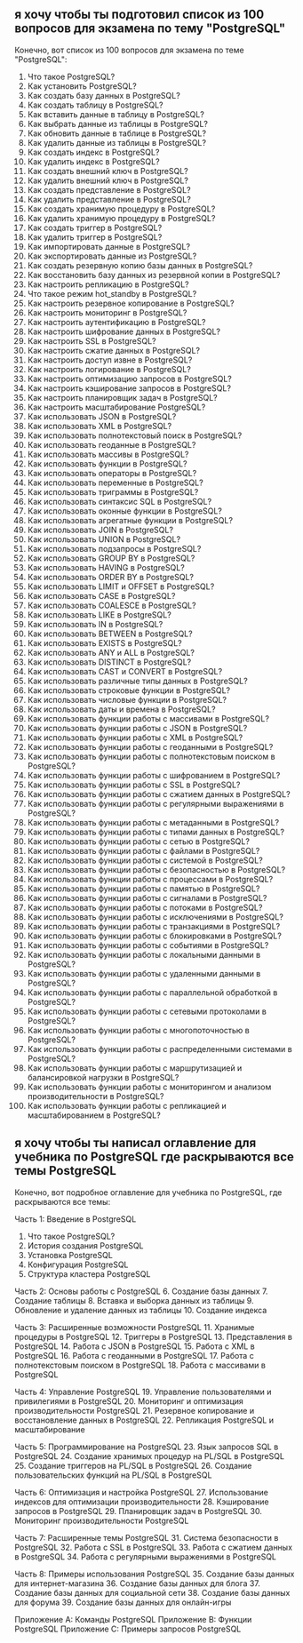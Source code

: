 ## я хочу чтобы ты подготовил список из 100 вопросов для экзамена по тему "PostgreSQL"

Конечно, вот список из 100 вопросов для экзамена по теме "PostgreSQL":

1. Что такое PostgreSQL?
2. Как установить PostgreSQL?
3. Как создать базу данных в PostgreSQL?
4. Как создать таблицу в PostgreSQL?
5. Как вставить данные в таблицу в PostgreSQL?
6. Как выбрать данные из таблицы в PostgreSQL?
7. Как обновить данные в таблице в PostgreSQL?
8. Как удалить данные из таблицы в PostgreSQL?
9. Как создать индекс в PostgreSQL?
10. Как удалить индекс в PostgreSQL?
11. Как создать внешний ключ в PostgreSQL?
12. Как удалить внешний ключ в PostgreSQL?
13. Как создать представление в PostgreSQL?
14. Как удалить представление в PostgreSQL?
15. Как создать хранимую процедуру в PostgreSQL?
16. Как удалить хранимую процедуру в PostgreSQL?
17. Как создать триггер в PostgreSQL?
18. Как удалить триггер в PostgreSQL?
19. Как импортировать данные в PostgreSQL?
20. Как экспортировать данные из PostgreSQL?
21. Как создать резервную копию базы данных в PostgreSQL?
22. Как восстановить базу данных из резервной копии в PostgreSQL?
23. Как настроить репликацию в PostgreSQL?
24. Что такое режим hot_standby в PostgreSQL?
25. Как настроить резервное копирование в PostgreSQL?
26. Как настроить мониторинг в PostgreSQL?
27. Как настроить аутентификацию в PostgreSQL?
28. Как настроить шифрование данных в PostgreSQL?
29. Как настроить SSL в PostgreSQL?
30. Как настроить сжатие данных в PostgreSQL?
31. Как настроить доступ извне в PostgreSQL?
32. Как настроить логирование в PostgreSQL?
33. Как настроить оптимизацию запросов в PostgreSQL?
34. Как настроить кэширование запросов в PostgreSQL?
35. Как настроить планировщик задач в PostgreSQL?
36. Как настроить масштабирование PostgreSQL?
37. Как использовать JSON в PostgreSQL?
38. Как использовать XML в PostgreSQL?
39. Как использовать полнотекстовый поиск в PostgreSQL?
40. Как использовать геоданные в PostgreSQL?
41. Как использовать массивы в PostgreSQL?
42. Как использовать функции в PostgreSQL?
43. Как использовать операторы в PostgreSQL?
44. Как использовать переменные в PostgreSQL?
45. Как использовать триграммы в PostgreSQL?
46. Как использовать синтаксис SQL в PostgreSQL?
47. Как использовать оконные функции в PostgreSQL?
48. Как использовать агрегатные функции в PostgreSQL?
49. Как использовать JOIN в PostgreSQL?
50. Как использовать UNION в PostgreSQL?
51. Как использовать подзапросы в PostgreSQL?
52. Как использовать GROUP BY в PostgreSQL?
53. Как использовать HAVING в PostgreSQL?
54. Как использовать ORDER BY в PostgreSQL?
55. Как использовать LIMIT и OFFSET в PostgreSQL?
56. Как использовать CASE в PostgreSQL?
57. Как использовать COALESCE в PostgreSQL?
58. Как использовать LIKE в PostgreSQL?
59. Как использовать IN в PostgreSQL?
60. Как использовать BETWEEN в PostgreSQL?
61. Как использовать EXISTS в PostgreSQL?
62. Как использовать ANY и ALL в PostgreSQL?
63. Как использовать DISTINCT в PostgreSQL?
64. Как использовать CAST и CONVERT в PostgreSQL?
65. Как использовать различные типы данных в PostgreSQL?
66. Как использовать строковые функции в PostgreSQL?
67. Как использовать числовые функции в PostgreSQL?
68. Как использовать даты и времена в PostgreSQL?
69. Как использовать функции работы с массивами в PostgreSQL?
70. Как использовать функции работы с JSON в PostgreSQL?
71. Как использовать функции работы с XML в PostgreSQL?
72. Как использовать функции работы с геоданными в PostgreSQL?
73. Как использовать функции работы с полнотекстовым поиском в PostgreSQL?
74. Как использовать функции работы с шифрованием в PostgreSQL?
75. Как использовать функции работы с SSL в PostgreSQL?
76. Как использовать функции работы с сжатием данных в PostgreSQL?
77. Как использовать функции работы с регулярными выражениями в PostgreSQL?
78. Как использовать функции работы с метаданными в PostgreSQL?
79. Как использовать функции работы с типами данных в PostgreSQL?
80. Как использовать функции работы с сетью в PostgreSQL?
81. Как использовать функции работы с файлами в PostgreSQL?
82. Как использовать функции работы с системой в PostgreSQL?
83. Как использовать функции работы с безопасностью в PostgreSQL?
84. Как использовать функции работы с процессами в PostgreSQL?
85. Как использовать функции работы с памятью в PostgreSQL?
86. Как использовать функции работы с сигналами в PostgreSQL?
87. Как использовать функции работы с потоками в PostgreSQL?
88. Как использовать функции работы с исключениями в PostgreSQL?
89. Как использовать функции работы с транзакциями в PostgreSQL?
90. Как использовать функции работы с блокировками в PostgreSQL?
91. Как использовать функции работы с событиями в PostgreSQL?
92. Как использовать функции работы с локальными данными в PostgreSQL?
93. Как использовать функции работы с удаленными данными в PostgreSQL?
94. Как использовать функции работы с параллельной обработкой в PostgreSQL?
95. Как использовать функции работы с сетевыми протоколами в PostgreSQL?
96. Как использовать функции работы с многопоточностью в PostgreSQL?
97. Как использовать функции работы с распределенными системами в PostgreSQL?
98. Как использовать функции работы с маршрутизацией и балансировкой нагрузки в PostgreSQL?
99. Как использовать функции работы с мониторингом и анализом производительности в PostgreSQL?
100. Как использовать функции работы с репликацией и масштабированием в PostgreSQL?

## я хочу чтобы ты написал оглавление для учебника по PostgreSQL где раскрываются все темы PostgreSQL

Конечно, вот подробное оглавление для учебника по PostgreSQL, где раскрываются все темы:

Часть 1: Введение в PostgreSQL
1. Что такое PostgreSQL?
2. История создания PostgreSQL
3. Установка PostgreSQL
4. Конфигурация PostgreSQL
5. Структура кластера PostgreSQL

Часть 2: Основы работы с PostgreSQL
6. Создание базы данных
7. Создание таблицы
8. Вставка и выборка данных из таблицы
9. Обновление и удаление данных из таблицы
10. Создание индекса

Часть 3: Расширенные возможности PostgreSQL
11. Хранимые процедуры в PostgreSQL
12. Триггеры в PostgreSQL
13. Представления в PostgreSQL
14. Работа с JSON в PostgreSQL
15. Работа с XML в PostgreSQL
16. Работа с геоданными в PostgreSQL
17. Работа с полнотекстовым поиском в PostgreSQL
18. Работа с массивами в PostgreSQL

Часть 4: Управление PostgreSQL
19. Управление пользователями и привилегиями в PostgreSQL
20. Мониторинг и оптимизация производительности PostgreSQL
21. Резервное копирование и восстановление данных в PostgreSQL
22. Репликация PostgreSQL и масштабирование

Часть 5: Программирование на PostgreSQL
23. Язык запросов SQL в PostgreSQL
24. Создание хранимых процедур на PL/SQL в PostgreSQL
25. Создание триггеров на PL/SQL в PostgreSQL
26. Создание пользовательских функций на PL/SQL в PostgreSQL

Часть 6: Оптимизация и настройка PostgreSQL
27. Использование индексов для оптимизации производительности
28. Кэширование запросов в PostgreSQL
29. Планировщик задач в PostgreSQL
30. Мониторинг производительности PostgreSQL

Часть 7: Расширенные темы PostgreSQL
31. Система безопасности в PostgreSQL
32. Работа с SSL в PostgreSQL
33. Работа с сжатием данных в PostgreSQL
34. Работа с регулярными выражениями в PostgreSQL

Часть 8: Примеры использования PostgreSQL
35. Создание базы данных для интернет-магазина
36. Создание базы данных для блога
37. Создание базы данных для социальной сети
38. Создание базы данных для форума
39. Создание базы данных для онлайн-игры

Приложение A: Команды PostgreSQL
Приложение B: Функции PostgreSQL
Приложение C: Примеры запросов PostgreSQL